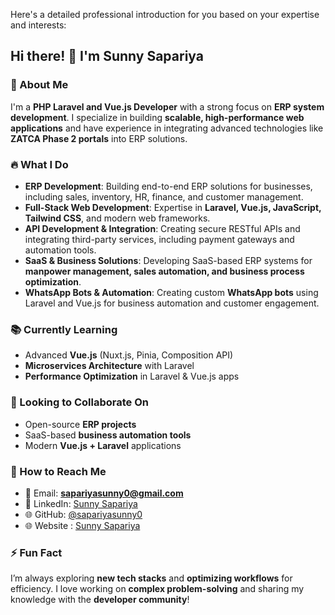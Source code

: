 Here's a detailed professional introduction for you based on your expertise and interests:  

## Hi there! 👋 I'm Sunny Sapariya  

### 🚀 About Me  
I'm a **PHP Laravel and Vue.js Developer** with a strong focus on **ERP system development**. I specialize in building **scalable, high-performance web applications** and have experience in integrating advanced technologies like **ZATCA Phase 2 portals** into ERP solutions.  

### 🔥 What I Do  
- **ERP Development**: Building end-to-end ERP solutions for businesses, including sales, inventory, HR, finance, and customer management.  
- **Full-Stack Web Development**: Expertise in **Laravel, Vue.js, JavaScript, Tailwind CSS**, and modern web frameworks.  
- **API Development & Integration**: Creating secure RESTful APIs and integrating third-party services, including payment gateways and automation tools.  
- **SaaS & Business Solutions**: Developing SaaS-based ERP systems for **manpower management, sales automation, and business process optimization**.  
- **WhatsApp Bots & Automation**: Creating custom **WhatsApp bots** using Laravel and Vue.js for business automation and customer engagement.  

### 📚 Currently Learning  
- Advanced **Vue.js** (Nuxt.js, Pinia, Composition API)  
- **Microservices Architecture** with Laravel  
- **Performance Optimization** in Laravel & Vue.js apps  

### 🤝 Looking to Collaborate On  
- Open-source **ERP projects**  
- SaaS-based **business automation tools**  
- Modern **Vue.js + Laravel** applications  

### 📩 How to Reach Me  
- 📧 Email: **sapariyasunny0@gmail.com**  
- 🔗 LinkedIn: [Sunny Sapariya](https://www.linkedin.com/in/sunny-sapariya-924a99329/)  
- 🌐 GitHub: [@sapariyasunny0](https://github.com/sapariyasunny0)
- 🌐 Website : [Sunny Sapariya](https://sunnysapariya.com/)

### ⚡ Fun Fact  
I’m always exploring **new tech stacks** and **optimizing workflows** for efficiency. I love working on **complex problem-solving** and sharing my knowledge with the **developer community**!  
